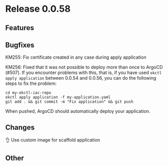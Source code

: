 # Release 0.0.58

## Features

## Bugfixes
KM255: Fix certificate created in any case during apply application

KM256: Fixed that it was not possible to deploy more than once to ArgoCD (#507). If you encounter problems with this,
that is, if you have used `okctl apply application` between 0.0.54 and 0.0.56, you can do the following steps to fix
the problem:

```shell
cd my-okctl-iac-repo
okctl apply application -f my-application.yaml
git add . && git commit -m "Fix application" && git push
```

When pushed, ArgoCD should automatically deploy your application.

## Changes
👌 Use custom image for scaffold application

## Other
